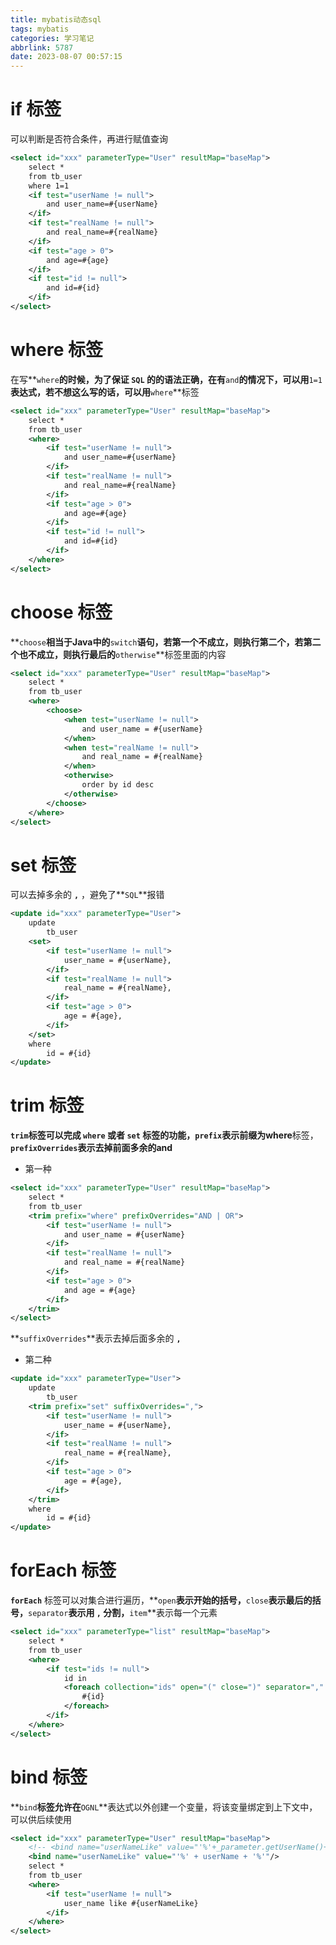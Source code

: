 ```yaml
---
title: mybatis动态sql
tags: mybatis
categories: 学习笔记
abbrlink: 5787
date: 2023-08-07 00:57:15
---
```


# if 标签

可以判断是否符合条件，再进行赋值查询

```xml
<select id="xxx" parameterType="User" resultMap="baseMap">
	select * 
    from tb_user
    where 1=1
    <if test="userName != null">
        and user_name=#{userName}
    </if>
    <if test="realName != null">
        and real_name=#{realName}
    </if>
    <if test="age > 0">
        and age=#{age}
    </if>
    <if test="id != null">
        and id=#{id}
    </if>
</select>
```

# where 标签

在写**`where`**的时候，为了保证 **`SQL`** 的的语法正确，在有**`and`**的情况下，可以用**`1=1`**表达式，若不想这么写的话，可以用**`where`**标签

```xml
<select id="xxx" parameterType="User" resultMap="baseMap">
	select * 
	from tb_user
    <where>
        <if test="userName != null">
            and user_name=#{userName}
        </if>
        <if test="realName != null">
            and real_name=#{realName}
        </if>
        <if test="age > 0">
            and age=#{age}
        </if>
        <if test="id != null">
            and id=#{id}
        </if>
    </where>
</select>
```

# choose 标签

**`choose`**相当于Java中的**`switch`**语句，若第一个不成立，则执行第二个，若第二个也不成立，则执行最后的**`otherwise`**标签里面的内容

```xml
<select id="xxx" parameterType="User" resultMap="baseMap">
	select * 
	from tb_user
    <where>
		<choose>
        	<when test="userName != null">
            	and user_name = #{userName}
            </when>
            <when test="realName != null">
            	and real_name = #{realName}
            </when>
            <otherwise>
            	order by id desc
            </otherwise>
        </choose>
    </where>
</select>
```

# set 标签

可以去掉多余的 **`,`**  ，避免了**`SQL`**报错

```xml
<update id="xxx" parameterType="User">
	update 
    	tb_user
	<set>
    	<if test="userName != null">
        	user_name = #{userName},
        </if>
        <if test="realName != null">
            real_name = #{realName},
        </if>
        <if test="age > 0">
            age = #{age},
        </if>
    </set>
    where
    	id = #{id}
</update>
```

# trim 标签

**`trim`**标签可以完成 **`where`** 或者 **`set`** 标签的功能，**`prefix`**表示前缀为**where**标签，**`prefixOverrides`**表示去掉前面多余的**and**

* 第一种

```xml
<select id="xxx" parameterType="User" resultMap="baseMap">
	select *
	from tb_user
	<trim prefix="where" prefixOverrides="AND | OR">
        <if test="userName != null">
        	and user_name = #{userName}
        </if>
        <if test="realName != null">
            and real_name = #{realName}
        </if>
        <if test="age > 0">
            and age = #{age}
        </if>
    </trim>
</select>
```

**`suffixOverrides`**表示去掉后面多余的 **`,`**

* 第二种

```xml
<update id="xxx" parameterType="User">
	update
    	tb_user
	<trim prefix="set" suffixOverrides=",">
    	<if test="userName != null">
        	user_name = #{userName},
        </if>
        <if test="realName != null">
            real_name = #{realName},
        </if>
        <if test="age > 0">
            age = #{age},
        </if>
    </trim>
    where
    	id = #{id}
</update>
```

# forEach 标签

**`forEach`** 标签可以对集合进行遍历，**`open`**表示开始的括号，**`close`**表示最后的括号，**`separator`**表示用 **`,`** 分割，**`item`**表示每一个元素

```xml
<select id="xxx" parameterType="list" resultMap="baseMap">
	select *
	from tb_user
	<where>
        <if test="ids != null">
        	id in
            <foreach collection="ids" open="(" close=")" separator="," item="id">
                #{id}
            </foreach>
        </if>
    </where>
</select>
```

# bind 标签

**`bind`**标签允许在**`OGNL`**表达式以外创建一个变量，将该变量绑定到上下文中，可以供后续使用

```xml
<select id="xxx" parameterType="User" resultMap="baseMap">
    <!-- <bind name="userNameLike" value="'%'+_parameter.getUserName()+'%'"/> -->
    <bind name="userNameLike" value="'%' + userName + '%'"/>
	select *
	from tb_user
	<where>
        <if test="userName != null">
        	user_name like #{userNameLike}
        </if>
    </where>
</select>
```




